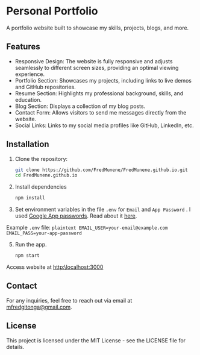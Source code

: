 # Personal Portfolio

A portfolio website built to showcase my skills, projects, blogs, and more.

## Features

+ Responsive Design: The website is fully responsive and adjusts seamlessly to different screen sizes, providing an optimal viewing experience.
+ Portfolio Section: Showcases my projects, including links to live demos and GitHub repositories.
+ Resume Section: Highlights my professional background, skills, and education.
+ Blog Section: Displays a collection of my blog posts.
+ Contact Form: Allows visitors to send me messages directly from the website.
+ Social Links: Links to my social media profiles like GitHub, LinkedIn, etc.

## Installation
1. Clone the repository:
    ```bash
    git clone https://github.com/FredMunene/FredMunene.github.io.git
    cd FredMunene.github.io
    ```
2.  Install dependencies
    ```bash
    npm install
    ```
3. Set environment variables in the file `.env` for `Email` and `App Password` . I used [Google App passwords](https://myaccount.google.com/apppasswords). Read about it [here](https://knowledge.workspace.google.com/kb/how-to-create-app-passwords-000009237).
   
Example `.env` file:
    ```plaintext
    EMAIL_USER=your-email@example.com
    EMAIL_PASS=your-app-password
    ```

5. Run the app.
    ```bash
    npm start
    ```
Access website at [http:\\localhost:3000](http:\\localhost:3000)

## Contact

For any inquiries, feel free to reach out via email at [mfredgitonga@gmail.com](mailto:mfredgitonga@gmail.com).

## License

This project is licensed under the MIT License - see the LICENSE file for details.
